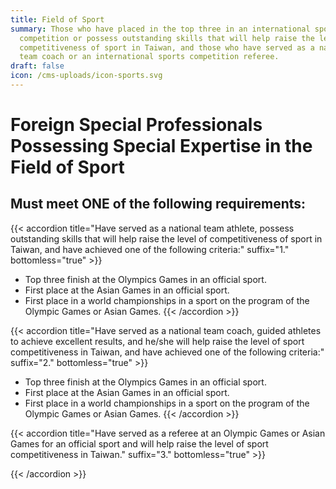 ```yaml
---
title: Field of Sport
summary: Those who have placed in the top three in an international sports
  competition or possess outstanding skills that will help raise the level of
  competitiveness of sport in Taiwan, and those who have served as a national
  team coach or an international sports competition referee.
draft: false
icon: /cms-uploads/icon-sports.svg
---
```

# Foreign Special Professionals Possessing Special Expertise in the Field of Sport

## Must meet **ONE** of the following requirements:

{{< accordion title="Have served as a national team athlete, possess outstanding skills that will help raise the level of competitiveness of sport in Taiwan, and have achieved one of the following criteria:" suffix="1." bottomless="true" >}}

* Top three finish at the Olympics Games in an official sport.
* First place at the Asian Games in an official sport. 
* First place in a world championships in a sport on the program of the Olympic Games or Asian Games.
{{< /accordion >}}

{{< accordion title="Have served as a national team coach, guided athletes to achieve excellent results, and he/she will help raise the level of sport competitiveness in Taiwan, and have achieved one of the following criteria:" suffix="2." bottomless="true" >}}

* Top three finish at the Olympics Games in an official sport.
* First place at the Asian Games in an official sport. 
* First place in a world championships in a sport on the program of the Olympic Games or Asian Games.
{{< /accordion >}}

{{< accordion title="Have served as a referee at an Olympic Games or Asian Games for an official sport and will help raise the level of sport competitiveness in Taiwan." suffix="3." bottomless="true" >}}

{{< /accordion >}}